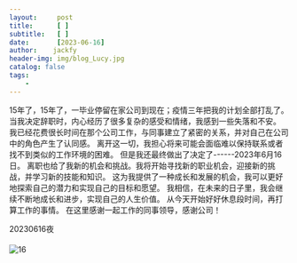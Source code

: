 ```yaml
---
layout:     post
title:      [ ]
subtitle:   [ ]
date:       [2023-06-16]
author:    jackfy
header-img: img/blog_Lucy.jpg
catalog: false
tags:
    - 
---
```


15年了，15年了，一毕业停留在家公司到现在；疫情三年把我的计划全部打乱了。当我决定辞职时，内心经历了很多复杂的感受和情绪，我感到一些失落和不安。
我已经花费很长时间在那个公司工作，与同事建立了紧密的关系，并对自己在公司中的角色产生了认同感。
离开这一切，我担心将来可能会面临难以保持联系或者找不到类似的工作环境的困难。
但是我还最终做出了决定了------2023年6月16日。
离职也给了我新的机会和挑战。我将开始寻找新的职业机会，迎接新的挑战，并学习新的技能和知识。
这为我提供了一种成长和发展的机会，我可以更好地探索自己的潜力和实现自己的目标和愿望。
我相信，在未来的日子里，我会继续不断地成长和进步，实现自己的人生价值。
从今天开始好好休息段时间，再打算工作的事情。
在这里感谢一起工作的同事领导，感谢公司！

20230616夜

####

![16](https://github.com/Opticscloudend/opticscloudend.github.io/assets/131378528/6bd1d0ee-0eaf-4f07-accb-e0b29b7993ab)
